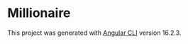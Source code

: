 # Millionaire

This project was generated with [Angular CLI](https://github.com/angular/angular-cli) version 16.2.3.

